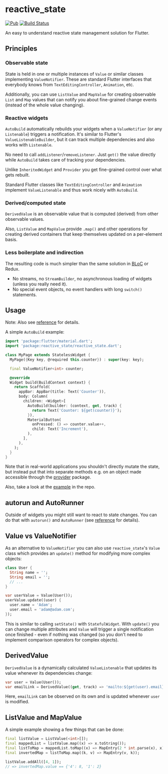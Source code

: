 # reactive_state

[![Pub](https://img.shields.io/pub/v/reactive_state.svg)](https://pub.dev/packages/reactive_state)
[![Build Status](https://travis-ci.com/ensody/reactive_state.svg?branch=master)](https://travis-ci.com/ensody/reactive_state)

An easy to understand reactive state management solution for Flutter.

## Principles

### Observable state

State is held in one or multiple instances of `Value` or similar classes implementing `ValueNotifier`.
These are standard Flutter interfaces that everybody knows from `TextEditingController`, `Animation`, etc.

Additionally, you can use `ListValue` and `MapValue` for creating observable `List` and `Map` values that can notify you about fine-grained change events (instead of the whole value changing).

### Reactive widgets

`AutoBuild` automatically rebuilds your widgets when a `ValueNotifier` (or any `Listenable`) triggers a notification. It's similar to Flutter's `ValueListenableBuilder`, but it can track multiple dependencies and also works with `Listenable`.

No need to call `addListener`/`removeListener`. Just `get()` the value directly while `AutoBuild` takes care of tracking your dependencies.

Unlike `InheritedWidget` and `Provider` you get fine-grained control over what gets rebuilt.

Standard Flutter classes like `TextEditingController` and `Animation` implement `ValueListenable` and thus work nicely with `AutoBuild`.

### Derived/computed state

`DerivedValue` is an observable value that is computed (derived) from other observable values.

Also, `ListValue` and `MapValue` provide `.map()` and other operations for creating derived containers that keep themselves updated on a per-element basis.

### Less boilerplate and indirection

The resulting code is much simpler than the same solution in [BLoC](https://www.didierboelens.com/2018/08/reactive-programming---streams---bloc/) or Redux.

* No streams, no `StreamBuilder`, no asynchronous loading of widgets (unless you really need it).
* No special event objects, no event handlers with long `switch()` statements.

## Usage

Note: Also see [reference](https://pub.dev/documentation/reactive_state/latest/) for details.

A simple `AutoBuild` example:

```dart
import 'package:flutter/material.dart';
import 'package:reactive_state/reactive_state.dart';

class MyPage extends StatelessWidget {
  MyPage({Key key, @required this.counter}) : super(key: key);

  final ValueNotifier<int> counter;

  @override
  Widget build(BuildContext context) {
    return Scaffold(
      appBar: AppBar(title: Text('Counter')),
      body: Column(
        children: <Widget>[
          AutoBuild(builder: (context, get, track) {
            return Text('Counter: ${get(counter)}');
          }),
          MaterialButton(
            onPressed: () => counter.value++,
            child: Text('Increment'),
          ),
        ],
      ),
    );
  }
}
```

Note that in real-world applications you shouldn't directly mutate the state, but instead put that into separate methods e.g. on an object made accessible through the [provider](https://pub.dev/packages/provider) package.

Also, take a look at the [example](https://github.com/ensody/reactive_state/blob/master/example/lib/main.dart) in the repo.

## autorun and AutoRunner

Outside of widgets you might still want to react to state changes.
You can do that with `autorun()` and `AutoRunner` (see [reference](https://pub.dev/documentation/reactive_state/latest/) for details).

## Value vs ValueNotifier

As an alternative to `ValueNotifier` you can also use `reactive_state`'s `Value` class which provides an `update()` method for modifying more complex objects:

```dart
class User {
  String name = '';
  String email = '';
  // ...
}

var userValue = Value(User());
userValue.update((user) {
  user.name = 'Adam';
  user.email = 'adam@adam.com';
});
```

This is similar to calling `setState()` with `StatefulWidget`.
With `update()` you can change multiple attributes and `Value` will trigger a single notification once finished - even if nothing was changed (so you don't need to implement comparison operators for complex objects).

## DerivedValue

`DerivedValue` is a dynamically calculated `ValueListenable` that updates its value whenever its dependencies change:

```dart
var user = Value(User());
var emailLink = DerivedValue((get, track) => 'mailto:${get(user).email}');
```

Here, `emailLink` can be observed on its own and is updated whenever `user` is modified.

## ListValue and MapValue

A simple example showing a few things that can be done:

```dart
final listValue = ListValue(<int>[]);
final mappedList = listValue.map((x) => x.toString());
final listToMap = mappedList.toMap((x) => MapEntry(2 * int.parse(x), x));
final invertedMap = listToMap.map((k, v) => MapEntry(v, k));

listValue.addAll([4, 1]);
// => invertedMap.value == {'4': 8, '1': 2}
```
